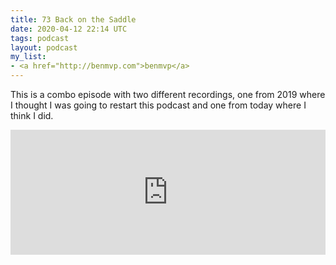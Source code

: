 ```yaml
---
title: 73 Back on the Saddle 
date: 2020-04-12 22:14 UTC
tags: podcast
layout: podcast
my_list:
- <a href="http://benmvp.com">benmvp</a>
---
```

This is a combo episode with two different recordings, one from 2019 where I thought I was going to restart this podcast and one from today where I think I did. 

<iframe height="200px" width="100%" frameborder="no" scrolling="no" seamless src="https://player.simplecast.com/dc496d45-89d5-4ec1-a809-1044b6e28d83?dark=false"></iframe>
